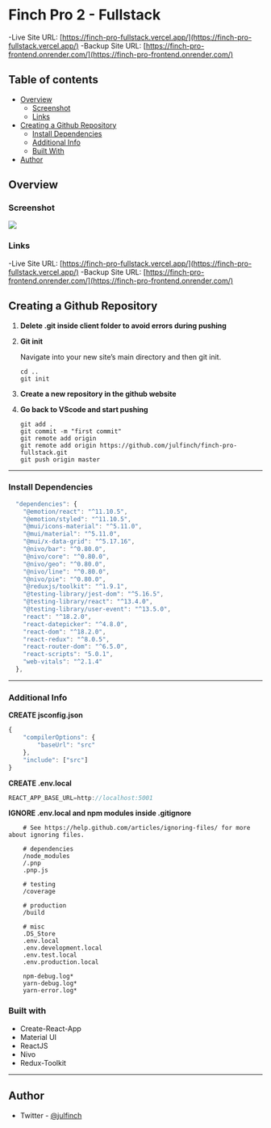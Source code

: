 # Finch Pro 2 - Fullstack
  -Live Site URL: [https://finch-pro-fullstack.vercel.app/](https://finch-pro-fullstack.vercel.app/)
  -Backup Site URL: [https://finch-pro-frontend.onrender.com/](https://finch-pro-frontend.onrender.com/)
  
  
## Table of contents

- [Overview](#overview)
  - [Screenshot](#screenshot)
  - [Links](#links)
- [Creating a Github Repository](#repo)
  - [Install Dependencies](#dependencies)
  - [Additional Info](#additional-info)
  - [Built With](#built-with)
- [Author](#author)

## Overview

### Screenshot

![](./_readme_img/portfolio.png)

### Links

  -Live Site URL: [https://finch-pro-fullstack.vercel.app/](https://finch-pro-fullstack.vercel.app/)
  -Backup Site URL: [https://finch-pro-frontend.onrender.com/](https://finch-pro-frontend.onrender.com/)

## Creating a Github Repository
1.  **Delete .git inside client folder to avoid errors during pushing**
1.  **Git init**

    Navigate into your new site’s main directory and then git init.

    ```shell
    cd ..
    git init
    ```

1.  **Create a new repository in the github website**
1.  **Go back to VScode and start pushing**

    ```shell
    git add .
    git commit -m "first commit"
    git remote add origin
    git remote add origin https://github.com/julfinch/finch-pro-fullstack.git
    git push origin master
    ```

---
### Install Dependencies

```js
  "dependencies": {
    "@emotion/react": "^11.10.5",
    "@emotion/styled": "^11.10.5",
    "@mui/icons-material": "^5.11.0",
    "@mui/material": "^5.11.0",
    "@mui/x-data-grid": "^5.17.16",
    "@nivo/bar": "^0.80.0",
    "@nivo/core": "^0.80.0",
    "@nivo/geo": "^0.80.0",
    "@nivo/line": "^0.80.0",
    "@nivo/pie": "^0.80.0",
    "@reduxjs/toolkit": "^1.9.1",
    "@testing-library/jest-dom": "^5.16.5",
    "@testing-library/react": "^13.4.0",
    "@testing-library/user-event": "^13.5.0",
    "react": "^18.2.0",
    "react-datepicker": "^4.8.0",
    "react-dom": "^18.2.0",
    "react-redux": "^8.0.5",
    "react-router-dom": "^6.5.0",
    "react-scripts": "5.0.1",
    "web-vitals": "^2.1.4"
  },
```


---
### Additional Info

**CREATE jsconfig.json**
```js
{
    "compilerOptions": {
        "baseUrl": "src"
    },
    "include": ["src"]
}
```

**CREATE .env.local**
```js
REACT_APP_BASE_URL=http://localhost:5001
```

**IGNORE .env.local and npm modules inside .gitignore**

```shell
    # See https://help.github.com/articles/ignoring-files/ for more about ignoring files.

    # dependencies
    /node_modules
    /.pnp
    .pnp.js

    # testing
    /coverage

    # production
    /build

    # misc
    .DS_Store
    .env.local
    .env.development.local
    .env.test.local
    .env.production.local

    npm-debug.log*
    yarn-debug.log*
    yarn-error.log*

```

### Built with

- Create-React-App
- Material UI
- ReactJS
- Nivo
- Redux-Toolkit

---
 
## Author

- Twitter - [@julfinch](https://www.twitter.com/julfinch)
